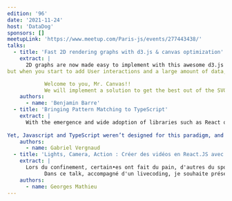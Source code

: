 ```yaml
---
edition: '96'
date: '2021-11-24'
host: 'DataDog'
sponsors: []
meetupLink: 'https://www.meetup.com/Paris-js/events/277443438/'
talks:
  - title: 'Fast 2D rendering graphs with d3.js & canvas optimization'
    extract: |
      2D graphs are now made easy to implement with this awesome d3.js library,
but when you start to add User interactions and a large amount of data, SVG rendering is getting slow and doesn't fit your needs anymore...

			Welcome to you, Mr. Canvas!!
			We will implement a solution to get the best out of the SVG and Canvas.
    authors:
      - name: 'Benjamin Barre'
  - title: 'Bringing Pattern Matching to TypeScript'
    extract: |
      With the emergence and wide adoption of libraries such as React or XState, in the last few years the frontend ecosystem has shifted from an imperative to a declarative programming model. Now that we have realised how much easier it is to reason about declarative code and how many bugs are ruled out by embracing this paradigm, there is simply no going back.
			
Yet, Javascript and TypeScript weren’t designed for this paradigm, and these languages are lacking a very important piece of the puzzle: declarative code branching.
    authors:
      - name: Gabriel Vergnaud
  - title: 'Lights, Camera, Action : Créer des vidéos en React.JS avec Remotion'
    extract: |
      Lors du confinement, certain•es ont fait du pain, d'autres du sport, d'autres de la vidéo algorithmique.
			Dans ce talk, accompagné d'un livecoding, je souhaite présenter Remotion ainsi que certains concepts de creative coding, de mathématiques et de vidéo en général.
    authors:
      - name: Georges Mathieu
---
```


